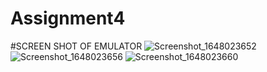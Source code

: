 # Assignment4
#SCREEN SHOT OF EMULATOR
![Screenshot_1648023652](https://user-images.githubusercontent.com/101142514/159654952-2d698af4-745c-4b98-b2f0-e44308045c89.png)
![Screenshot_1648023656](https://user-images.githubusercontent.com/101142514/159654966-23eea8e8-b159-42c4-a87f-ced9248c32b8.png)
![Screenshot_1648023660](https://user-images.githubusercontent.com/101142514/159654981-4bf7f973-1fd1-4316-9b9b-0890a9598cbb.png)
